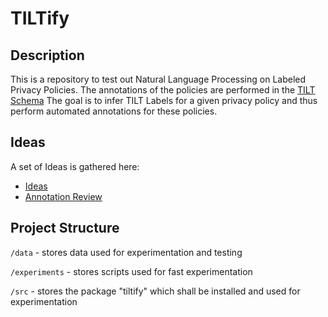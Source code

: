 # TILTify

## Description


This is a repository to test out Natural Language Processing on Labeled Privacy Policies.
The annotations of the policies are performed in the [TILT Schema](https://github.com/Transparency-Information-Language/schema)
The goal is to infer TILT Labels for a given privacy policy and thus perform automated annotations for these policies.


## Ideas

A set of Ideas is gathered here:
* [Ideas](https://hackmd.io/@elysias/HkzMVMAGK)
* [Annotation Review](https://hackmd.io/@elysias/H1ykQx2Pt/edit)


## Project Structure

`/data` - stores data used for experimentation and testing

`/experiments` - stores scripts used for fast experimentation

`/src` - stores the package "tiltify" which shall be installed and used for experimentation
